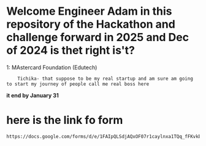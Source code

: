 # Welcome Engineer Adam in this repository of the Hackathon and challenge forward in 2025 and Dec of 2024 is thet right is't?

1: MAstercard Foundation (Edutech)
 
 ```
     Tichika- that suppose to be my real startup and am sure am going to start my journey of people call me real boss here 
 ```
**it end by January 31** 
# here is the link fo form 
```
https://docs.google.com/forms/d/e/1FAIpQLSdjAQxOF07r1caylnxa1TQq_fFKvkb12aL1MF4hZ5fKvkKCng/formResponse

```